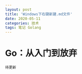 ```yaml
---
layout: post
title: 'Windows下右键新建.md文件'
date: 2020-05-11
categories: 技术
tags: 笔记 Golang
---
```




# Go：从入门到放弃

`待更新`